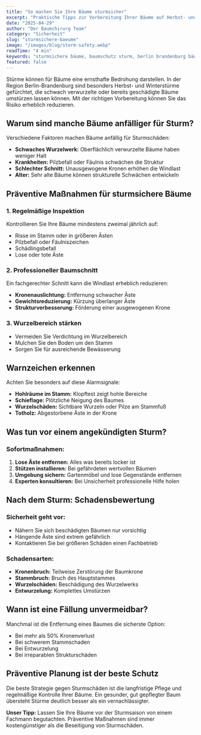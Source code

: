 ```yaml
---
title: "So machen Sie Ihre Bäume sturmsicher"
excerpt: "Praktische Tipps zur Vorbereitung Ihrer Bäume auf Herbst- und Winterstürme in Berlin und Brandenburg."
date: "2025-04-29"
author: "Der Baumchirurg Team"
category: "Sicherheit"
slug: "sturmsichere-baeume"
image: "/images/blog/storm-safety.webp"
readTime: "4 min"
keywords: "sturmsichere bäume, baumschutz sturm, berlin brandenburg bäume"
featured: false
---
```


Stürme können für Bäume eine ernsthafte Bedrohung darstellen. In der Region Berlin-Brandenburg sind besonders Herbst- und Winterstürme gefürchtet, die schwach verwurzelte oder bereits geschädigte Bäume umstürzen lassen können. Mit der richtigen Vorbereitung können Sie das Risiko erheblich reduzieren.

## Warum sind manche Bäume anfälliger für Sturm?

Verschiedene Faktoren machen Bäume anfällig für Sturmschäden:

- **Schwaches Wurzelwerk:** Oberflächlich verwurzelte Bäume haben weniger Halt
- **Krankheiten:** Pilzbefall oder Fäulnis schwächen die Struktur
- **Schlechter Schnitt:** Unausgewogene Kronen erhöhen die Windlast
- **Alter:** Sehr alte Bäume können strukturelle Schwächen entwickeln

## Präventive Maßnahmen für sturmsichere Bäume

### 1. Regelmäßige Inspektion

Kontrollieren Sie Ihre Bäume mindestens zweimal jährlich auf:

- Risse im Stamm oder in größeren Ästen
- Pilzbefall oder Fäulniszeichen
- Schädlingsbefall
- Lose oder tote Äste

### 2. Professioneller Baumschnitt

Ein fachgerechter Schnitt kann die Windlast erheblich reduzieren:

- **Kronenauslichtung:** Entfernung schwacher Äste
- **Gewichtsreduzierung:** Kürzung überlanger Äste
- **Strukturverbesserung:** Förderung einer ausgewogenen Krone

### 3. Wurzelbereich stärken

- Vermeiden Sie Verdichtung im Wurzelbereich
- Mulchen Sie den Boden um den Stamm
- Sorgen Sie für ausreichende Bewässerung

## Warnzeichen erkennen

Achten Sie besonders auf diese Alarmsignale:

- **Hohlräume im Stamm:** Klopftest zeigt hohle Bereiche
- **Schieflage:** Plötzliche Neigung des Baumes
- **Wurzelschäden:** Sichtbare Wurzeln oder Pilze am Stammfuß
- **Totholz:** Abgestorbene Äste in der Krone

## Was tun vor einem angekündigten Sturm?

### Sofortmaßnahmen:

1. **Lose Äste entfernen:** Alles was bereits locker ist
2. **Stützen installieren:** Bei gefährdeten wertvollen Bäumen
3. **Umgebung sichern:** Gartenmöbel und lose Gegenstände entfernen
4. **Experten konsultieren:** Bei Unsicherheit professionelle Hilfe holen

## Nach dem Sturm: Schadensbewertung

### Sicherheit geht vor:

- Nähern Sie sich beschädigten Bäumen nur vorsichtig
- Hängende Äste sind extrem gefährlich
- Kontaktieren Sie bei größeren Schäden einen Fachbetrieb

### Schadensarten:

- **Kronenbruch:** Teilweise Zerstörung der Baumkrone
- **Stammbruch:** Bruch des Hauptstammes
- **Wurzelschäden:** Beschädigung des Wurzelwerks
- **Entwurzelung:** Komplettes Umstürzen

## Wann ist eine Fällung unvermeidbar?

Manchmal ist die Entfernung eines Baumes die sicherste Option:

- Bei mehr als 50% Kronenverlust
- Bei schwerem Stammschaden
- Bei Entwurzelung
- Bei irreparablen Strukturschäden

## Präventive Planung ist der beste Schutz

Die beste Strategie gegen Sturmschäden ist die langfristige Pflege und regelmäßige Kontrolle Ihrer Bäume. Ein gesunder, gut gepflegter Baum übersteht Stürme deutlich besser als ein vernachlässigter.

**Unser Tipp:** Lassen Sie Ihre Bäume vor der Sturmsaison von einem Fachmann begutachten. Präventive Maßnahmen sind immer kostengünstiger als die Beseitigung von Sturmschäden.

